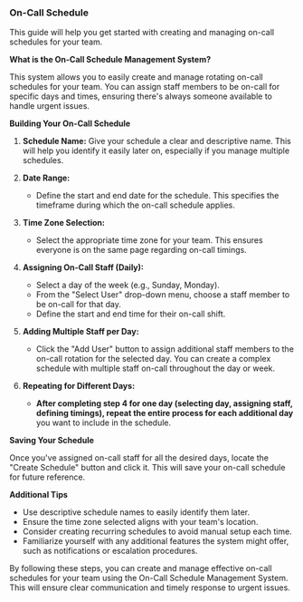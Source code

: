 ### On-Call Schedule
This guide will help you get started with creating and managing on-call schedules for your team.

**What is the On-Call Schedule Management System?**

This system allows you to easily create and manage rotating on-call schedules for your team. You can assign staff members to be on-call for specific days and times, ensuring there's always someone available to handle urgent issues.

    
**Building Your On-Call Schedule**

1. **Schedule Name:** Give your schedule a clear and descriptive name. This will help you identify it easily later on, especially if you manage multiple schedules.
    
2. **Date Range:**
    
    - Define the start and end date for the schedule. This specifies the timeframe during which the on-call schedule applies.
3. **Time Zone Selection:**
    
    - Select the appropriate time zone for your team. This ensures everyone is on the same page regarding on-call timings.
4. **Assigning On-Call Staff (Daily):**
    
    - Select a day of the week (e.g., Sunday, Monday).
    - From the "Select User" drop-down menu, choose a staff member to be on-call for that day.
    - Define the start and end time for their on-call shift.
5. **Adding Multiple Staff per Day:**
    
    - Click the "Add User" button to assign additional staff members to the on-call rotation for the selected day. You can create a complex schedule with multiple staff on-call throughout the day or week.
6. **Repeating for Different Days:**
    
    - **After completing step 4 for one day (selecting day, assigning staff, defining timings), repeat the entire process for each additional day** you want to include in the schedule.

**Saving Your Schedule**

Once you've assigned on-call staff for all the desired days, locate the  "Create Schedule" button  and click it. This will save your on-call schedule for future reference.

**Additional Tips**

- Use descriptive schedule names to easily identify them later.
- Ensure the time zone selected aligns with your team's location.
- Consider creating recurring schedules to avoid manual setup each time.
- Familiarize yourself with any additional features the system might offer, such as notifications or escalation procedures.

By following these steps, you can create and manage effective on-call schedules for your team using the On-Call Schedule Management System. This will ensure clear communication and timely response to urgent issues.